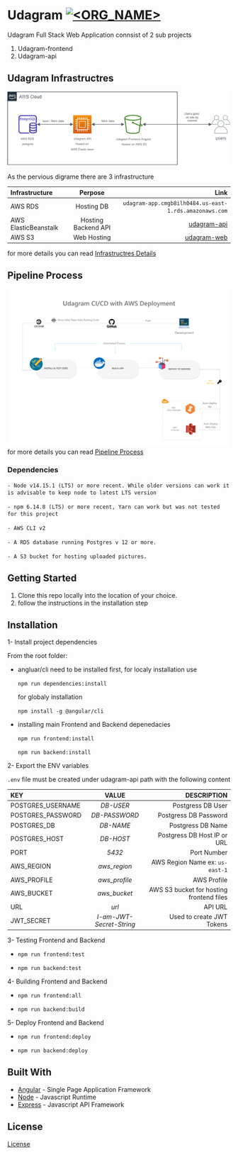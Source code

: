 # Udagram [![<ORG_NAME>](https://circleci.com/gh/mma-90/udagram.svg?style=svg)](link)

Udagram Full Stack Web Application connsist of 2 sub projects

1.  Udagram-frontend
2.  Udagram-api

## Udagram Infrastructres

![digram](docs/Udagram-digram.png)

As the pervious digrame there are 3 infrastructure

| Infrastructure       |       Perpose       |                                                                                Link |
| :------------------- | :-----------------: | ----------------------------------------------------------------------------------: |
| AWS RDS              |     Hosting DB      |                              `udagram-app.cmgb8ilh0484.us-east-1.rds.amazonaws.com` |
| AWS ElasticBeanstalk | Hosting Backend API | [udagram-api](http://main-udagram-app.eba-4fpa4vv4.us-east-1.elasticbeanstalk.com/) |
| AWS S3               |     Web Hosting     |               [udagram-web](http://udagram-web.s3-website-us-east-1.amazonaws.com/) |

for more details you can read [Infrastructres Details](docs/Infrastructres.md)

## Pipeline Process

![Udagram-pipeline](docs/Pipeline-process.png)
for more details you can read [Pipeline Process](docs/pipeline_process.md)

### Dependencies

```
- Node v14.15.1 (LTS) or more recent. While older versions can work it is advisable to keep node to latest LTS version

- npm 6.14.8 (LTS) or more recent, Yarn can work but was not tested for this project

- AWS CLI v2

- A RDS database running Postgres v 12 or more.

- A S3 bucket for hosting uploaded pictures.
```

## Getting Started

1. Clone this repo locally into the location of your choice.
2. follow the instructions in the installation step

## Installation

1- Install project dependencies

From the root folder:

- angluar/cli need to be installed first, for localy installation use

  `npm run dependencies:install`

  for globaly installation

  `npm install -g @angular/cli`

- installing main Frontend and Backend depenedacies

  `npm run frontend:install`

  `npm run backend:install`

2- Export the ENV variables

`.env` file must be created under udagram-api path with the following content

| KEY               |          VALUE           |                              DESCRIPTION |
| :---------------- | :----------------------: | ---------------------------------------: |
| POSTGRES_USERNAME |        _DB-USER_         |                        Postgress DB User |
| POSTGRES_PASSWORD |      _DB-PASSWORD_       |                    Postgress DB Password |
| POSTGRES_DB       |        _DB-NAME_         |                        Postgress DB Name |
| POSTGRES_HOST     |        _DB-HOST_         |              Postgress DB Host IP or URL |
| PORT              |          _5432_          |                              Port Number |
| AWS_REGION        |       _aws_region_       |          AWS Region Name ex: `us-east-1` |
| AWS_PROFILE       |      _aws_profile_       |                              AWS Profile |
| AWS_BUCKET        |       _aws_bucket_       | AWS S3 bucket for hosting frontend files |
| URL               |          _url_           |                                  API URL |
| JWT_SECRET        | _I-am-JWT-Secret-String_ |                Used to create JWT Tokens |

3- Testing Frontend and Backend

- `npm run frontend:test`

- `npm run backend:test`

4- Building Frontend and Backend

- `npm run frontend:all`

- `npm run backend:build`

5- Deploy Frontend and Backend

- `npm run frontend:deploy`

- `npm run backend:deploy`

## Built With

- [Angular](https://angular.io/) - Single Page Application Framework
- [Node](https://nodejs.org) - Javascript Runtime
- [Express](https://expressjs.com/) - Javascript API Framework

## License

[License](LICENSE.txt)

